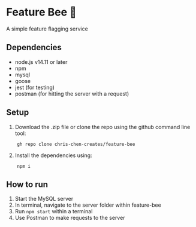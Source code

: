 # Feature Bee 🐝
A simple feature flagging service 

## Dependencies
- node.js v14.11 or later
- npm
- mysql 
- goose
- jest (for testing)
- postman (for hitting the server with a request)
## Setup
1. Download the .zip file or clone the repo using the github command line tool:    
```
    gh repo clone chris-chen-creates/feature-bee
```
2. Install the dependencies using: 
```
    npm i
```
## How to run
1. Start the MySQL server
2. In terminal, navigate to the server folder within feature-bee
3. Run `npm start` within a terminal
4. Use Postman to make requests to the server